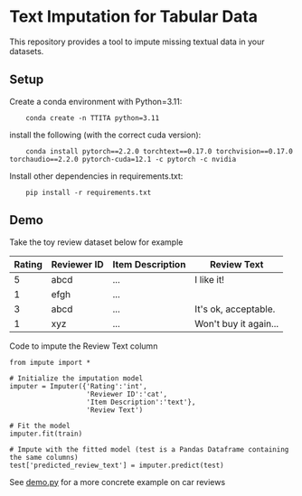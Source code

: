 # Text Imputation for Tabular Data
This repository provides a tool to impute missing textual data in your datasets.

## Setup
Create a conda environment with Python=3.11:
```
    conda create -n TTITA python=3.11
```
 
install the following (with the correct cuda version):
```
    conda install pytorch==2.2.0 torchtext==0.17.0 torchvision==0.17.0 torchaudio==2.2.0 pytorch-cuda=12.1 -c pytorch -c nvidia
```

Install other dependencies in requirements.txt:
```
    pip install -r requirements.txt
```

## Demo
Take the toy review dataset below for example

|Rating|Reviewer ID|Item Description|Review Text|
|------|-----------|----------------|-----------|
|5|abcd|...|I like it!|
|1|efgh|...||
|3|abcd|...|It's ok, acceptable.|
|1|xyz|...|Won't buy it again...|

Code to impute the Review Text column
```
from impute import *

# Initialize the imputation model
imputer = Imputer({'Rating':'int',
                   'Reviewer ID':'cat',
                   'Item Description':'text'},
                   'Review Text')

# Fit the model
imputer.fit(train)

# Impute with the fitted model (test is a Pandas Dataframe containing the same columns)
test['predicted_review_text'] = imputer.predict(test)
```
See [demo.py](code/demo.py) for a more concrete example on car reviews

